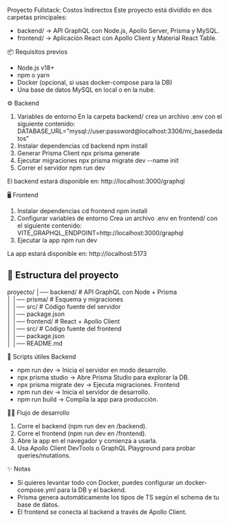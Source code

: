 Proyecto Fullstack: Costos Indirectos
Este proyecto está dividido en dos carpetas principales:
- backend/ → API GraphQL con Node.js, Apollo Server, Prisma y MySQL.
- frontend/ → Aplicación React con Apollo Client y Material React Table.

📦 Requisitos previos
- Node.js v18+
- npm o yarn
- Docker (opcional, si usas docker-compose para la DB)
- Una base de datos MySQL en local o en la nube.

⚙️ Backend
1. Variables de entorno
En la carpeta backend/ crea un archivo .env con el siguiente contenido:
DATABASE_URL="mysql://user:password@localhost:3306/mi_basededatos"
2. Instalar dependencias
cd backend
npm install
3. Generar Prisma Client
npx prisma generate
4. Ejecutar migraciones
npx prisma migrate dev --name init
5. Correr el servidor
npm run dev

El backend estará disponible en: http://localhost:3000/graphql

🖥️ Frontend
1. Instalar dependencias
cd frontend
npm install
2. Configurar variables de entorno
Crea un archivo .env en frontend/ con el siguiente contenido:
VITE_GRAPHQL_ENDPOINT=http://localhost:3000/graphql
3. Ejecutar la app
npm run dev

La app estará disponible en: http://localhost:5173

## 📂 Estructura del proyecto
proyecto/
│── backend/              # API GraphQL con Node + Prisma  
│   │── prisma/           # Esquema y migraciones  
│   │── src/              # Código fuente del servidor  
│   │── package.json  
│
│── frontend/             # React + Apollo Client  
│   │── src/              # Código fuente del frontend  
│   │── package.json  
│
│── README.md


🚀 Scripts útiles
Backend
- npm run dev → Inicia el servidor en modo desarrollo.
- npx prisma studio → Abre Prisma Studio para explorar la DB.
- npx prisma migrate dev → Ejecuta migraciones.
Frontend
- npm run dev → Inicia el servidor de desarrollo.
- npm run build → Compila la app para producción.

🧑‍💻 Flujo de desarrollo
1. Corre el backend (npm run dev en /backend).
2. Corre el frontend (npm run dev en /frontend).
3. Abre la app en el navegador y comienza a usarla.
4. Usa Apollo Client DevTools o GraphQL Playground para probar queries/mutations.

✨ Notas
- Si quieres levantar todo con Docker, puedes configurar un docker-compose.yml para la DB y el backend.
- Prisma genera automáticamente los tipos de TS según el schema de tu base de datos.
- El frontend se conecta al backend a través de Apollo Client.

